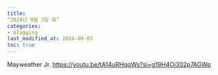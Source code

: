```yaml
---
title:
“2024년 9월 3일 화”
categories:
- blogging
last_modified_at: 2024-09-03
toc: true
---
```

Mayweather Jr.
https://youtu.be/tA14uRHqqWs?si=g19H4Oi302p7AGWp
